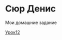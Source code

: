 
# Сюр Денис
Мои домашние задание

[Урок12](https://axnxenus.github.io/Lesson12/ "Робота с репозиторием на GitHub")
